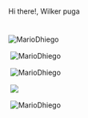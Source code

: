 # 
Hi there!, Wilker puga
#

##
<p><img align="center" src="https://github-readme-stats.vercel.app/api/top-langs?usernamewilpuga_count=20&show_icons=true&locale=en&layout=compact" alt="MarioDhiego" /></p>

<p>&nbsp;<img align="center" src="https://github-readme-stats.vercel.app/api?username=MarioDhiego&show_icons=true&locale=en" alt="MarioDhiego" /></p>
<p>&nbsp;<img align="center" src="https://github-readme-streak-stats.herokuapp.com/?user=MarioDhiego" alt="MarioDhiego" /></p>
<p>&nbsp;<img align="center" src="https://github-profile-summary-cards.vercel.app/api/cards/profile-details?username=MarioDhiego&theme=github" /></p>
<p>&nbsp;<img align="center" src="https://github-stats-alpha.vercel.app/api?username=MarioDhiego&bc=ebebeb&ic=0E8AD9" alt="MarioDhiego" /></p>
  
